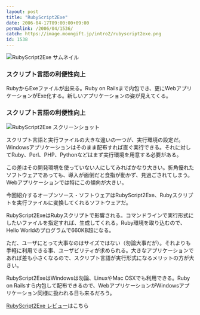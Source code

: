```yaml
---
layout: post
title: "RubyScript2Exe"
date: 2006-04-17T09:00:00+09:00
permalink: /2006/04/1536/
catch: https://image.moongift.jp/intro2/rubyscript2exe.png
id: 1538
---
```

 ![RubyScript2Exe サムネイル](https://image.moongift.jp/intro2/rubyscript2exe.t.png "RubyScript2Exe サムネイル")
  

### スクリプト言語の利便性向上
  
RubyからExeファイルが出来る。Ruby on Railsまで内包でき、更にWebアプリケーションがExe化する。新しいアプリケーションの姿が見えてくる。  
<!--more-->  

### スクリプト言語の利便性向上
  

![RubyScript2Exe スクリーンショット](https://image.moongift.jp/intro2/rubyscript2exe.png "RubyScript2Exe スクリーンショット")

  

スクリプト言語と実行ファイルの大きな違いの一つが、実行環境の設定だ。Windowsアプリケーションはそのまま配布すれば直ぐ実行できる。それに対してRuby、Perl、PHP、Pythonなどはまず実行環境を用意する必要がある。

  

この差はその開発環境を使っていない人にしてみればかなり大きい。折角優れたソフトウェアであっても、導入が面倒だと食指が動かず、見過ごされてしまう。Webアプリケーションでは特にこの傾向が大きい。

  

今回紹介するオープンソース・ソフトウェアはRubyScript2Exe、Rubyスクリプトを実行ファイルに変換してくれるソフトウェアだ。

  

RubyScript2ExeはRubyスクリプトで影響される。コマンドラインで実行形式にしたいファイルを指定すれば、生成してくれる。Ruby環境を取り込むので、Hello Worldのプログラムで660KB超になる。

  

ただ、ユーザにとって大事なのはサイズではない（勿論大事だが）。それよりも手軽に利用できる事、ユーザビリティが求められる。大きなアプリケーションであれば差も小さくなるので、スクリプト言語が実行形式になるメリットの方が大きい。

  

RubyScript2ExeはWindowsは勿論、LinuxやMac OSXでも利用できる。Ruby on Railsすら内包して配布できるので、WebアプリケーションがWindowsアプリケーション同様に扱われる日も来るだろう。

  

[RubyScript2Exe レビュー](http://oss.moongift.jp/review/i-1543.html)はこちら

